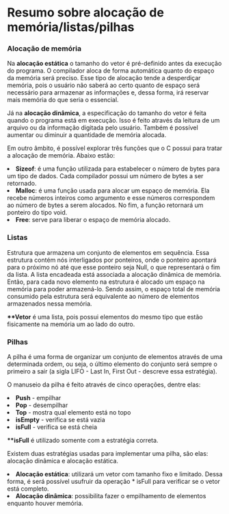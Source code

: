 # Resumo sobre alocação de memória/listas/pilhas

### Alocação de memória

<p> Na <strong>alocação estática</strong> o tamanho do vetor é pré-definido antes da execução do programa. O compilador aloca de forma automática quanto do espaço da memória será preciso. Esse tipo de alocação tende a desperdiçar memória, pois o usuário não saberá ao certo quanto de espaço será necessário para armazenar as informações e, dessa forma, irá reservar mais memória do que seria o essencial. </p>
<p> Já na <strong>alocação dinâmica</strong>, a especificação do tamanho do vetor é feita quando o programa está em execução. Isso é feito através da leitura de um arquivo ou da informação digitada pelo usuário. Também é possível aumentar ou diminuir a quantidade de memória alocada. </p><p> Em outro âmbito, é possível explorar três funções que o C possui para tratar a alocação de memória. Abaixo estão: </p>
      <li><strong>Sizeof</strong>: é uma função utilizada para estabelecer o número de bytes para um tipo de dados. Cada compilador possui um número de bytes a ser retornado.</li>
      <li><strong>Malloc</strong>: é uma função usada para alocar um espaço de memória. Ela recebe números inteiros como argumento e esse números correspondem ao número de bytes a serem alocados. No fim, a função retornará um ponteiro do tipo void.</li>
      <li><strong>Free</strong>: serve para liberar o espaço de memória alocado.</li>

### Listas

<p> Estrutura que armazena um conjunto de elementos em sequência. Essa estrutura contém nós interligados por ponteiros, onde o ponteiro apontará para o próximo nó até que esse ponteiro seja Null, o que representará o fim da lista. A lista encadeada está associada a alocação dinâmica de memória. Então, para cada novo elemento na estrutura é alocado um espaço na memória para poder armazená-lo. Sendo assim, o espaço total de memória consumido pela estrutura será equivalente ao número de elementos armazenados nessa memória. </p>  

<p><p> 
      <strong>**Vetor</strong> é uma lista, pois possui elementos do mesmo tipo que estão fisicamente na memória um ao lado do outro.
</p></p>

### Pilhas

<p> A pilha é uma forma de organizar um conjunto de elementos através de uma determinada ordem, ou seja, o último elemento do conjunto será sempre o primeiro a sair (a sigla LIFO - Last In, First Out - descreve essa estratégia). </p>
<p> O manuseio da pilha é feito através de cinco operações, dentre elas: </p>
      <li><strong>Push</strong> - empilhar</li>
      <li><strong>Pop</strong> - desempilhar</li>
      <li><strong>Top</strong> - mostra qual elemento está no topo</li>
      <li><strong>isEmpty</strong> - verifica se está vazia</li>
      <li><strong>isFull</strong> - verifica se está cheia</li>

<p><p> 
      <strong>**isFull</strong> é utilizado somente com a estratégia correta. 
</p></p>

<p> Existem duas estratégias usadas para implementar uma pilha, são elas: alocação dinâmica e alocação estática. </p>
      <li><strong>Alocação estática</strong>: utilizará um vetor com tamanho fixo e limitado. Dessa forma, é será possível usufruir da operação * isFull para verificar se o vetor está completo.</li> 
      <li><strong>Alocação dinâmica</strong>: possibilita fazer o empilhamento de elementos enquanto houver memória.</li>
